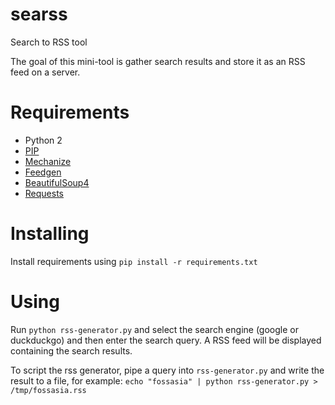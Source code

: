 # searss
Search to RSS tool

The goal of this mini-tool is gather search results and store it as an RSS feed on a server.

# Requirements
* Python 2
* [PIP](https://pip.pypa.io/en/stable/installing/)
* [Mechanize](http://wwwsearch.sourceforge.net/mechanize/)
* [Feedgen](https://github.com/lkiesow/python-feedgen)
* [BeautifulSoup4](https://www.crummy.com/software/BeautifulSoup/bs4/doc/)
* [Requests](http://docs.python-requests.org/en/master/)

# Installing
Install requirements using `pip install -r requirements.txt`

# Using
Run `python rss-generator.py` and select the search engine (google or duckduckgo) and then enter the search query. A RSS feed will be displayed containing the search results.

To script the rss generator, pipe a query into `rss-generator.py` and write the result to a file, for example:
`echo "fossasia" | python rss-generator.py > /tmp/fossasia.rss`